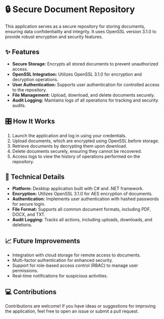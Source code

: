 <!DOCTYPE html>
<html>
<body>
    <h1>🔒 Secure Document Repository</h1>
    <p>
        This application serves as a secure repository for storing documents, ensuring data confidentiality and integrity. It uses OpenSSL version 3.1.0 to provide robust encryption and security features.
    </p>
   <h2>✨ Features</h2>
    <ul>
        <li><strong>Secure Storage:</strong> Encrypts all stored documents to prevent unauthorized access.</li>
        <li><strong>OpenSSL Integration:</strong> Utilizes OpenSSL 3.1.0 for encryption and decryption operations.</li>
        <li><strong>User Authentication:</strong> Supports user authentication for controlled access to the repository.</li>
        <li><strong>File Management:</strong> Upload, download, and delete documents securely.</li>
        <li><strong>Audit Logging:</strong> Maintains logs of all operations for tracking and security audits.</li>
    </ul>

   <h2>🎛️ How It Works</h2>
    <ol>
        <li>Launch the application and log in using your credentials.</li>
        <li>Upload documents, which are encrypted using OpenSSL before storage.</li>
        <li>Retrieve documents by decrypting them upon download.</li>
        <li>Delete documents securely, ensuring they cannot be recovered.</li>
        <li>Access logs to view the history of operations performed on the repository.</li>
    </ol>

   <h2>📂 Technical Details</h2>
    <ul>
        <li><strong>Platform:</strong> Desktop application built with C# and .NET framework.</li>
        <li><strong>Encryption:</strong> Utilizes OpenSSL 3.1.0 for AES encryption of documents.</li>
        <li><strong>Authentication:</strong> Implements user authentication with hashed passwords for secure login.</li>
        <li><strong>File Format:</strong> Supports all common document formats, including PDF, DOCX, and TXT.</li>
        <li><strong>Audit Logging:</strong> Tracks all actions, including uploads, downloads, and deletions.</li>
    </ul>

   <h2>📈 Future Improvements</h2>
    <ul>
        <li>Integration with cloud storage for remote access to documents.</li>
        <li>Multi-factor authentication for enhanced security.</li>
        <li>Support for role-based access control (RBAC) to manage user permissions.</li>
        <li>Real-time notifications for suspicious activities.</li>
    </ul>

   <h2>💻 Contributions</h2>
    <p>
        Contributions are welcome! If you have ideas or suggestions for improving the application, feel free to open an issue or submit a pull request.
    </p>
</body>
</html>
